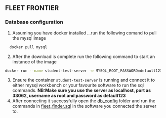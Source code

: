 ## FLEET FRONTIER
### Database configuration
1. Assuming you have docker installed ...run the following comand to pull the mysql image
```bash
  docker pull mysql
```
2. After the download is complete run the following command to start an instance of the image
```bash
docker run --name student-test-server -e MYSQL_ROOT_PASSWORD=default123 -p 33062:3306 -d mysql
```
3. Ensure the container ``student-test-server`` is running and connect it to either mysql workbench or your favourite software to run the sql commands.
 **NB:Make sure you use the server as localhost, port as 33062, username as root and password as default123**
4. After connecting it successfully open the [db_config](./db_config/) folder and run the commands in [fleet_finder.sql](./db_config/fleet_finder.sql) in the software you connected the server to.
<!-- 
6. Open the project in your terminal and run the following commands:
##### To restore the dependencies
```bash
dotnet restore
```
##### To build the project. 
```bash
dotnet build
```  -->
<!-- 
7. Now open the solution in vusual studio and run it...hopefully it works &#x1F480; -->